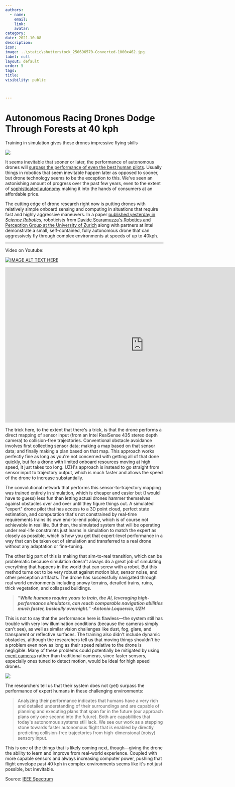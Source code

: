 ```yaml
---
authors:
  - name: 
    email: 
    link:
    avatar: 
category:
date: 2021-10-08
description:
icon:
image: ..\static\shutterstock_250696570-Converted-1000x462.jpg
label: null
layout: default
order: 5
tags:
title:
visibility: public



---
```





#  Autonomous Racing Drones Dodge Through Forests at 40 kph

Training in simulation gives these drones impressive flying skills 

![](https://spectrum.ieee.org/media-library/eyJhbGciOiJIUzI1NiIsInR5cCI6IkpXVCJ9.eyJpbWFnZSI6Imh0dHBzOi8vYXNzZXRzLnJibC5tcy8yNzYyMDcwNi9vcmlnaW4uZ2lmIiwiZXhwaXJlc19hdCI6MTY3NzUzOTQxM30.ORBEB8H20xrhR9jajGDn0n0VpAF_Ckft9QwLJI83YGA/image.gif?width=1280&height=720)


It seems inevitable that sooner or later, the performance of autonomous drones will [surpass the performance of even the best human pilots](https://spectrum.ieee.org/ai-powered-drone-extreme-acrobatics). Usually things in robotics that seem inevitable happen later as opposed to sooner, but drone technology seems to be the exception to this. We've seen an astonishing amount of progress over the past few years, even to the extent of [sophisticated autonomy](https://spectrum.ieee.org/skydio-2-review-this-is-the-drone-you-want-to-fly) making it into the hands of consumers at an affordable price.

The cutting edge of drone research right now is putting drones with relatively simple onboard sensing and computing in situations that require fast and highly aggressive maneuvers. In a paper [published yesterday in _Science Robotics_](http://rpg.ifi.uzh.ch/AgileAutonomy.html), roboticists from [Davide Scaramuzza's Robotics and Perception Group at the University of Zurich](http://rpg.ifi.uzh.ch/) along with partners at Intel demonstrate a small, self-contained, fully autonomous drone that can aggressively fly through complex environments at speeds of up to 40kph.

___

Video on Youtube:

[![IMAGE ALT TEXT HERE](https://img.youtube.com/vi/m89bNn6RFoQ/0.jpg)](https://www.youtube.com/watch?v=m89bNn6RFoQ)


<iframe width="880" height="495" src="https://www.youtube.com/embed/m89bNn6RFoQ" title="YouTube video player" frameborder="0" allow="accelerometer; autoplay; clipboard-write; encrypted-media; gyroscope; picture-in-picture" allowfullscreen></iframe>


The trick here, to the extent that there's a trick, is that the drone performs a direct mapping of sensor input (from an Intel RealSense 435 stereo depth camera) to collision-free trajectories. Conventional obstacle avoidance involves first collecting sensor data; making a map based on that sensor data; and finally making a plan based on that map. This approach works perfectly fine as long as you're not concerned with getting all of that done quickly, but for a drone with limited onboard resources moving at high speed, it just takes too long. UZH's approach is instead to go straight from sensor input to trajectory output, which is much faster and allows the speed of the drone to increase substantially.

The convolutional network that performs this sensor-to-trajectory mapping was trained entirely in simulation, which is cheaper and easier but (I would have to guess) less fun than letting actual drones hammer themselves against obstacles over and over until they figure things out. A simulated "expert" drone pilot that has access to a 3D point cloud, perfect state estimation, and computation that's not constrained by real-time requirements trains its own end-to-end policy, which is of course not achievable in real life. But then, the simulated system that will be operating under real-life constraints just learns in simulation to match the expert as closely as possible, which is how you get that expert-level performance in a way that can be taken out of simulation and transferred to a real drone without any adaptation or fine-tuning.

The other big part of this is making that sim-to-real transition, which can be problematic because simulation doesn't always do a great job of simulating everything that happens in the world that can screw with a robot. But this method turns out to be very robust against motion blur, sensor noise, and other perception artifacts. The drone has successfully navigated through real world environments including snowy terrains, derailed trains, ruins, thick vegetation, and collapsed buildings.

>***"While humans require years to train, the AI, leveraging high-performance simulators, can reach comparable navigation abilities much faster, basically overnight." -Antonio Loquercio, UZH***

This is not to say that the performance here is flawless—the system still has trouble with very low illumination conditions (because the cameras simply can't see), as well as similar vision challenges like dust, fog, glare, and transparent or reflective surfaces. The training also didn't include dynamic obstacles, although the researchers tell us that moving things shouldn't be a problem even now as long as their speed relative to the drone is negligible. Many of these problems could potentially be mitigated by using [event cameras](https://spectrum.ieee.org/event-camera-helps-drone-dodge-thrown-objects) rather than traditional cameras, since faster sensors, especially ones tuned to detect motion, would be ideal for high speed drones.

![](https://spectrum.ieee.org/media-library/eyJhbGciOiJIUzI1NiIsInR5cCI6IkpXVCJ9.eyJpbWFnZSI6Imh0dHBzOi8vYXNzZXRzLnJibC5tcy8yNzYyMDc1NC9vcmlnaW4ucG5nIiwiZXhwaXJlc19hdCI6MTYzMzkwNTc4OX0.ziAUFFcbW2WPbFNbwiYkErKgXobBI6QlrCfLUpKU2Ps/image.png?width=837&quality=80)

The researchers tell us that their system does not (yet) surpass the performance of expert humans in these challenging environments:

> Analyzing their performance indicates that humans have a very rich and detailed understanding of their surroundings and are capable of planning and executing plans that span far in the future (our approach plans only one second into the future). Both are capabilities that today's autonomous systems still lack. We see our work as a stepping stone towards faster autonomous flight that is enabled by directly predicting collision-free trajectories from high-dimensional (noisy) sensory input.

This is one of the things that is likely coming next, though—giving the drone the ability to learn and improve from real-world experience. Coupled with more capable sensors and always increasing computer power, pushing that flight envelope past 40 kph in complex environments seems like it's not just possible, but inevitable.

Source: [IEEE Spectrum](https://spectrum.ieee.org/racing-drone)
